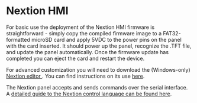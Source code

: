 # Nextion HMI

For basic use the deployment of the Nextion HMI firmware is straightforward - simply copy the compiled firmware image to a FAT32-formatted microSD card and apply 5VDC to the power pins on the panel with the card inserted.  It should power up the panel, recognize the .TFT file, and update the panel automatically.  Once the firmware update has completed you can eject the card and restart the device.

For advanced customization you will need to download the (Windows-only) [Nextion editor ](https://nextion.itead.cc/resource/download/nextion-editor/).  You can find instructions on its use [here](https://www.itead.cc/blog/nextion-editor-a-basic-introduction).

The Nextion panel accepts and sends commands over the serial interface.  A [detailed guide to the Nextion control language can be found here](https://www.itead.cc/wiki/Nextion_Instruction_Set).
